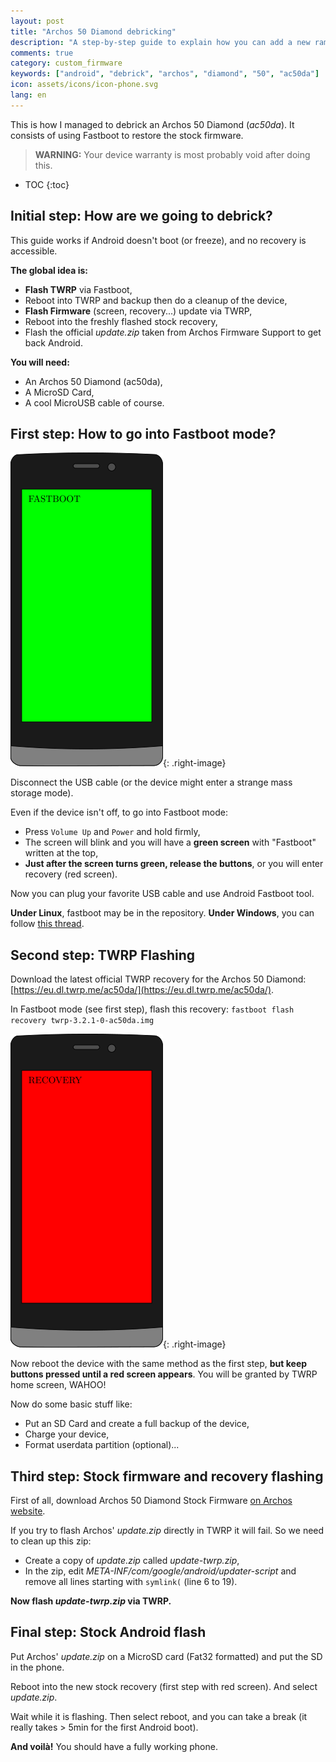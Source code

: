 ```yaml
---
layout: post
title: "Archos 50 Diamond debricking"
description: "A step-by-step guide to explain how you can add a new ramips (Ralink and Mediatek) target on OpenWRT"
comments: true
category: custom_firmware
keywords: ["android", "debrick", "archos", "diamond", "50", "ac50da"]
icon: assets/icons/icon-phone.svg
lang: en
---
```


This is how I managed to debrick an Archos 50 Diamond (*ac50da*). It consists of using Fastboot to restore the stock firmware.

> **WARNING:**
> Your device warranty is most probably void after doing this.

* TOC
{:toc}

## Initial step: How are we going to debrick?

This guide works if Android doesn't boot (or freeze), and no recovery is accessible.

**The global idea is:**

* **Flash TWRP** via Fastboot,
* Reboot into TWRP and backup then do a cleanup of the device,
* **Flash Firmware** (screen, recovery...) update via TWRP,
* Reboot into the freshly flashed stock recovery,
* Flash the official *update.zip* taken from Archos Firmware Support to get back Android.

**You will need:**

* An Archos 50 Diamond (ac50da),
* A MicroSD Card,
* A cool MicroUSB cable of course.

## First step: How to go into Fastboot mode?

![Green Screen](/assets/images/debrick-archos-50-diamond/archos_green.png){: .right-image}

Disconnect the USB cable (or the device might enter a strange mass storage mode).

Even if the device isn't off, to go into Fastboot mode:

* Press `Volume Up` and `Power` and hold firmly,
* The screen will blink and you will have a **green screen** with "Fastboot" written at the top,
* **Just after the screen turns green, release the buttons**, or you will enter recovery (red screen).

Now you can plug your favorite USB cable and use Android Fastboot tool.

**Under Linux**, fastboot may be in the repository. **Under Windows**, you can follow [this thread](https://forum.xda-developers.com/showthread.php?t=2588979).

## Second step: TWRP Flashing

Download the latest official TWRP recovery for the Archos 50 Diamond: [https://eu.dl.twrp.me/ac50da/](https://eu.dl.twrp.me/ac50da/).

In Fastboot mode (see first step), flash this recovery: `fastboot flash recovery twrp-3.2.1-0-ac50da.img`

![Red Screen](/assets/images/debrick-archos-50-diamond/archos_red.png){: .right-image}

Now reboot the device with the same method as the first step, **but keep buttons pressed until a red screen appears**. You will be granted by TWRP home screen, WAHOO!

Now do some basic stuff like:

* Put an SD Card and create a full backup of the device,
* Charge your device,
* Format userdata partition (optional)...

## Third step: Stock firmware and recovery flashing

First of all, download Archos 50 Diamond Stock Firmware [on Archos website](http://update.archos.com/AFMv1/storage/files/full/ac50da/20150420.124756/update.zip).

If you try to flash Archos' *update.zip* directly in TWRP it will fail. So we need to clean up this zip:

* Create a copy of *update.zip* called *update-twrp.zip*,
* In the zip, edit *META-INF/com/google/android/updater-script* and remove all lines starting with `symlink(` (line 6 to 19).

**Now flash *update-twrp.zip* via TWRP.**

## Final step: Stock Android flash

Put Archos' *update.zip* on a MicroSD card (Fat32 formatted) and put the SD in the phone.

Reboot into the new stock recovery (first step with red screen). And select *update.zip*.

Wait while it is flashing. Then select reboot, and you can take a break (it really takes > 5min for the first Android boot).

**And voilà!** You should have a fully working phone.


